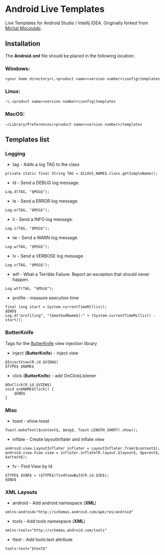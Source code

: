 # Android Live Templates #

Live Templates for Android Studio / Intellij IDEA. Originally forked from [Michal Moczulski](https://github.com/mrmike).

## Installation ##

The **Android.xml** file should be placed in the following location:

### **Windows:** ###
```
<your home directory>\.<product name><version number>\config\templates
```

### **Linux:** ###
```
~\.<product name><version number>\config\templates
```


### **MacOS:** ###
```
~/Library/Preferences/<product name><version number>/templates
```

## Templates list ##

### Logging ###

* tag - Adds a log TAG to the class
```
private static final String TAG = $CLASS_NAME$.class.getSimpleName();
```
* ld - Send a DEBUG log message.
```
Log.d(TAG, "$MSG$");
```
* le - Send a ERROR log message.
```
Log.e(TAG, "$MSG$");
```
* li - Send a INFO log message.
```
Log.i(TAG, "$MSG$");
```
* lw - Send a WARN log message.
```
Log.w(TAG, "$MSG$");
```
* lv - Send a VERBOSE log message.
```
Log.v(TAG, "$MSG$");
```
* wtf - What a Terrible Failure: Report an exception that should never happen.
```
Log.wtf(TAG, "$MSG$");
```
* profile - measure execution time
```
final long start = System.currentTimeMillis();
$END$
Log.d("profiling", "[$methodName$]:" + (System.currentTimeMillis() - start));
```

### ButterKnife ###
Tags for the [ButterKnife](http://jakewharton.github.io/butterknife/) view injection library

* inject (**ButterKnife**) - inject view
```
@InjectView(R.id.$VIEW$)
$TYPE$ $NAME$
```
* click (**ButterKnife**) - add OnClickListener
```
@OnClick(R.id.$VIEW$)
void on$NAME$Click() {
    $END$
}
```

### Misc ###
* toast - show toast
```
Toast.makeText($context$, $msg$, Toast.LENGTH_SHORT).show();
```
* inflate - Create layoutInflater and inflate view
```
android.view.LayoutInflater inflater = LayoutInflater.from($context$);
android.view.View view = inflater.inflate(R.layout.$layout$, $parent$, $attach$);
```
* fv - Find View by Id
```
$TYPE$ $VAR$ = ($TYPE$)findViewById(R.id.$ID$);
$END$
```

### XML Layouts ###
* android - Add android namespace (**XML**)
```
xmlns:android="http://schemas.android.com/apk/res/android"
```
* tools - Add tools namespace (**XML**)
```
xmlns:tools="http://schemas.android.com/tools"
```
* ttext - Add tools:text attribute
```
tools:text="$text$"
```